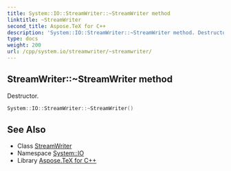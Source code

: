 ```yaml
---
title: System::IO::StreamWriter::~StreamWriter method
linktitle: ~StreamWriter
second_title: Aspose.TeX for C++
description: 'System::IO::StreamWriter::~StreamWriter method. Destructor in C++.'
type: docs
weight: 200
url: /cpp/system.io/streamwriter/~streamwriter/
---
```

## StreamWriter::~StreamWriter method


Destructor.

```cpp
System::IO::StreamWriter::~StreamWriter()
```

## See Also

* Class [StreamWriter](../)
* Namespace [System::IO](../../)
* Library [Aspose.TeX for C++](../../../)
